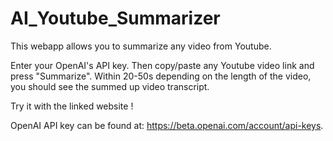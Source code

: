 # AI_Youtube_Summarizer
This webapp allows you to summarize any video from Youtube.

Enter your OpenAI's API key.
Then copy/paste any Youtube video link and press "Summarize".
Within 20-50s depending on the length of the video, you should see the summed up video transcript.

Try it with the linked website !

OpenAI API key can be found at: https://beta.openai.com/account/api-keys.


